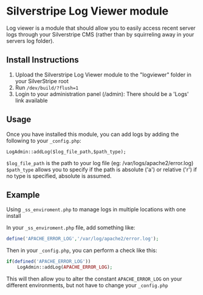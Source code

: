 # Silverstripe Log Viewer module

Log viewer is a module that should allow you to easily access recent server logs
through your Silverstripe CMS (rather than by squirreling away in your servers
log folder).

## Install Instructions

1.  Upload the Silverstripe Log Viewer module to the "logviewer" folder in your
    SilverStripe root
2.  Run `/dev/build/?flush=1`
3.  Login to your administration panel (/admin): There should be a 'Logs' link
    available

## Usage

Once you have installed this module, you can add logs by adding the following to
your `_config.php`:

    LogAdmin::addLog($log_file_path,$path_type);

`$log_file_path` is the path to your log file (eg: /var/logs/apache2/error.log)  
`$path_type` allows you to specify if the path is absolute ('a') or relative ('r')
if no type is specified, absolute is assumed.

## Example

Using `_ss_enviroment.php` to manage logs in multiple locations with one install

In your `_ss_enviroment.php` file, add something like:

```php
define('APACHE_ERROR_LOG','/var/log/apache2/error.log');
```

Then in your `_config.php`, you can perform a check like this:

```php
if(defined('APACHE_ERROR_LOG'))
    LogAdmin::addLog(APACHE_ERROR_LOG);
```

This will then allow you to alter the constant `APACHE_ERROR_LOG` on your
different environments, but not have to change your `_config.php`

